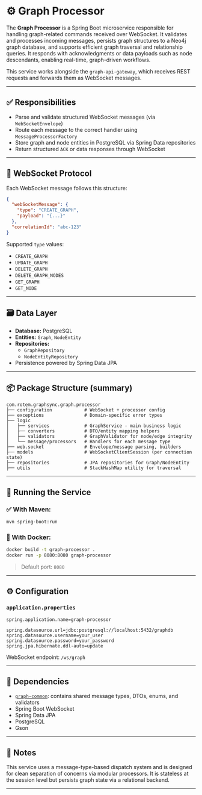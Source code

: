 # ⚙️ Graph Processor

The **Graph Processor** is a Spring Boot microservice responsible for handling graph-related commands received over WebSocket. It validates and processes incoming messages, persists graph structures to a Neo4j graph database, and supports efficient graph traversal and relationship queries. It responds with acknowledgments or data payloads such as node descendants, enabling real-time, graph-driven workflows.

This service works alongside the `graph-api-gateway`, which receives REST requests and forwards them as WebSocket messages.

---

## ✅ Responsibilities

- Parse and validate structured WebSocket messages (via `WebSocketEnvelope`)
- Route each message to the correct handler using `MessageProcessorFactory`
- Store graph and node entities in PostgreSQL via Spring Data repositories
- Return structured `ACK` or data responses through WebSocket

---

## 🧩 WebSocket Protocol

Each WebSocket message follows this structure:

```json
{
  "webSocketMessage": {
    "type": "CREATE_GRAPH",
    "payload": "{...}"
  },
  "correlationId": "abc-123"
}
```

Supported `type` values:

- `CREATE_GRAPH`
- `UPDATE_GRAPH`
- `DELETE_GRAPH`
- `DELETE_GRAPH_NODES`
- `GET_GRAPH`
- `GET_NODE`

---

## 🗃️ Data Layer

- **Database:** PostgreSQL
- **Entities:** `Graph`, `NodeEntity`
- **Repositories:**
  - `GraphRepository`
  - `NodeEntityRepository`
- Persistence powered by Spring Data JPA

---

## 📦 Package Structure (summary)

```
com.rotem.graphsync.graph.processor
├── configuration            # WebSocket + processor config
├── exceptions               # Domain-specific error types
├── logic
│   ├── services             # GraphService - main business logic
│   ├── converters           # DTO/entity mapping helpers
│   ├── validators           # GraphValidator for node/edge integrity
│   └── message/processors   # Handlers for each message type
├── web.socket               # Envelope/message parsing, builders
├── models                   # WebSocketClientSession (per connection state)
├── repositories             # JPA repositories for Graph/NodeEntity
├── utils                    # StackHashMap utility for traversal
```

---

## 🚀 Running the Service

### ✅ With Maven:

```bash
mvn spring-boot:run
```

### 🐳 With Docker:

```bash
docker build -t graph-processor .
docker run -p 8080:8080 graph-processor
```

> Default port: `8080`

---

## ⚙️ Configuration

### `application.properties`

```properties
spring.application.name=graph-processor

spring.datasource.url=jdbc:postgresql://localhost:5432/graphdb
spring.datasource.username=your_user
spring.datasource.password=your_password
spring.jpa.hibernate.ddl-auto=update
```

WebSocket endpoint: `/ws/graph`

---

## 🔗 Dependencies

- [`graph-common`](../graph-common): contains shared message types, DTOs, enums, and validators
- Spring Boot WebSocket
- Spring Data JPA
- PostgreSQL
- Gson

---

## 🧠 Notes

This service uses a message-type-based dispatch system and is designed for clean separation of concerns via modular processors. It is stateless at the session level but persists graph state via a relational backend.

---
